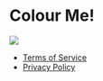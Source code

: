 # Colour Me!

[![](https://botsgg-widget.erisa.uk/widget/702660517617205248/default.svg?w=500)](https://discord.bots.gg/bots/702660517617205248)


* [Terms of Service](/tos)
* [Privacy Policy](/privacy)